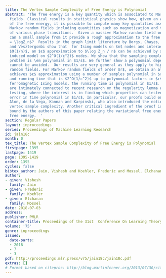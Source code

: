 ```yaml
---
title: The Vertex Sample Complexity of Free Energy is Polynomial
abstract: 'The free energy is a key quantity which is associated to Markov random
  fields. Classical results in statistical physics show how, given an analytic formula
  of the free energy, it is possible to compute many key quantities associated with
  Markov random fields including quantities such as magnetization and the location
  of various phase transitions.  Given a massive Markov random field on $n$ nodes,
  can a small sample from it provide a rough approximation to the free energy $\mathcalF_n
  = \logZ_n$?  Results in the graph limit literature by Borgs, Chayes, Lovász, Sós,
  and Vesztergombi show that  for Ising models on $n$ nodes and interactions of strength
  $Θ(1/n)$, an $ε$ approximation to $\log Z_n / n$ can be achieved by sampling a randomly
  induced model on $2^O(1/ε^2)$ nodes. We show that the sampling complexity of this
  problem is \em polynomial in $1/ε$. We further show a polynomial dependence on $ε$
  cannot be avoided.  Our results are very general as they apply to higher order Markov
  random fields. For Markov random fields of order $r$, we obtain an algorithm that
  achieves $ε$ approximation using a number of samples polynomial in $r$ and $1/ε$
  and running time that is $2^O(1/ε^2)$ up to polynomial factors in $r$ and $ε$. For
  ferromagnetic Ising models, the running time is polynomial in $1/ε$.  Our results
  are intimately connected to recent research on the regularity lemma and property
  testing, where the interest is in finding which properties can tested within $ε$
  error in time polynomial in $1/ε$. In particular, our proofs build on results of
  Alon, de la Vega, Kannan and Karpinski, who also introduced the notion of polynomial
  vertex sample complexity. Another critical ingredient of the proof is an effective
  bound by the authors of this paper relating the variational free energy and the
  free energy.  '
section: Regular Papers
layout: inproceedings
series: Proceedings of Machine Learning Research
id: jain18c
month: 0
tex_title: The Vertex Sample Complexity of Free Energy is Polynomial
firstpage: 1395
lastpage: 1419
page: 1395-1419
order: 1395
cycles: false
bibtex_author: Jain, Vishesh and Koehler, Frederic and Mossel, Elchanan
author:
- given: Vishesh
  family: Jain
- given: Frederic
  family: Koehler
- given: Elchanan
  family: Mossel
date: 2018-07-03
address: 
publisher: PMLR
container-title: Proceedings of the 31st  Conference On Learning Theory
volume: '75'
genre: inproceedings
issued:
  date-parts:
  - 2018
  - 7
  - 3
pdf: http://proceedings.mlr.press/v75/jain18c/jain18c.pdf
extras: []
# Format based on citeproc: http://blog.martinfenner.org/2013/07/30/citeproc-yaml-for-bibliographies/
---
```

